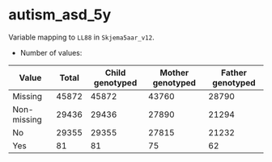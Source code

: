 # autism_asd_5y
Variable mapping to `LL88` in `Skjema5aar_v12`.
- Number of values:

| Value | Total | Child genotyped | Mother genotyped | Father genotyped |
| ----- | ----- | --------------- | ---------------- | ---------------- |
| Missing | 45872 | 45872 | 43760 | 28790 |
| Non-missing | 29436 | 29436 | 27890 | 21294 |
| No | 29355 | 29355 | 27815 |21232 |
| Yes | 81 | 81 | 75 |62 |



